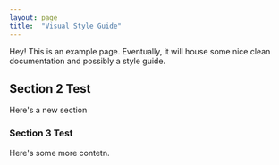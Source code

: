 ```yaml
---
layout: page
title:  "Visual Style Guide"
---
```


Hey! This is an example page. Eventually, it will house some nice clean documentation and possibly a style guide.

## Section 2 Test

Here's a new section

### Section 3 Test

Here's some more contetn.
